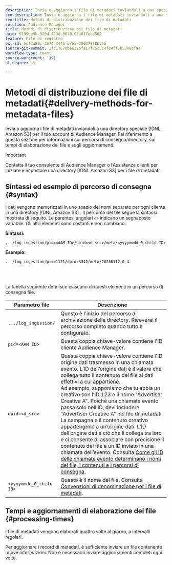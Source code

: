 ```yaml
---
description: Invia o aggiorna i file di metadati inviandoli a una speciale directory Amazon S3 per il tuo account di Audience Manager. Fai riferimento a questa sezione per informazioni sui percorsi di consegna/directory, sui tempi di elaborazione dei file e sugli aggiornamenti.
seo-description: Invia o aggiorna i file di metadati inviandoli a una speciale directory Amazon S3 per il tuo account di Audience Manager. Fai riferimento a questa sezione per informazioni sui percorsi di consegna/directory, sui tempi di elaborazione dei file e sugli aggiornamenti.
seo-title: Metodi di distribuzione dei file di metadati
solution: Audience Manager
title: Metodi di distribuzione dei file di metadati
uuid: 5199ee9b-920d-423d-8070-05a017ecd562
feature: File di registro
exl-id: 6ef2a80c-2574-4446-b755-28027818b5eb
source-git-commit: 1fc17678ba632bfa17f7525c4fc4ff3b534acf94
workflow-type: tm+mt
source-wordcount: '391'
ht-degree: 4%

---
```


# Metodi di distribuzione dei file di metadati{#delivery-methods-for-metadata-files}

Invia o aggiorna i file di metadati inviandoli a una directory speciale [!DNL Amazon S3] per il tuo account di Audience Manager. Fai riferimento a questa sezione per informazioni sui percorsi di consegna/directory, sui tempi di elaborazione dei file e sugli aggiornamenti.

>[!IMPORTANT]
>
> Contatta il tuo consulente di Audience Manager o l’Assistenza clienti per iniziare e impostare una directory [!DNL Amazon S3] per i file di metadati.

## Sintassi ed esempio di percorso di consegna {#syntax}

I dati vengono memorizzati in uno spazio dei nomi separato per ogni cliente in una directory [!DNL Amazon S3] . Il percorso del file segue la sintassi mostrata di seguito. Le parentesi angolari `<>` indicano un segnaposto variabile. Gli altri elementi sono costanti e non cambiano.

**Sintassi:**

```
.../log_ingestion/pid=<AAM ID>/dpid=<d_src>/meta/<yyyymmdd_0_child ID>
```

**Esempio:**

```
.../log_ingestion/pid=1121/dpid=3342/meta/20200112_0_4
```

<br> 

La tabella seguente definisce ciascuno di questi elementi in un percorso di consegna file.


| Parametro file | Descrizione |
|---------|----------|
| `.../log_ingestion/` | Questo è l&#39;inizio del percorso di archiviazione della directory. Riceverai il percorso completo quando tutto è configurato. |
| `pid=<AAM ID>` | Questa coppia chiave-valore contiene l&#39;ID cliente Audience Manager. |
| `dpid=<d_src>` | Questa coppia chiave-valore contiene l&#39;ID origine dati trasmesso in una chiamata evento. L’ID dell’origine dati è il valore che collega tutto il contenuto del file ai dati effettivi a cui appartiene. </br> Ad esempio, supponiamo che tu abbia un creativo con l’ID 123 e il nome &quot;Advertiser Creative A&quot;. Poiché una chiamata evento passa solo nell’ID, devi includere &quot;Advertiser Creative A&quot; nel file di metadati. La campagna e il contenuto creativo appartengono a un’origine dati. L’ID dell’origine dati è ciò che li collega tra loro e ci consente di associare con precisione il contenuto del file a un ID inviato in una chiamata dell’evento. Consulta [Come gli ID delle chiamate evento determinano i nomi dei file, i contenuti e i percorsi di consegna](/help/using/reporting/audience-optimization-reports/metadata-files-intro/metadata-file-overview.md#how-ids-shape-file-names). |
| `<yyyymmdd_0_child ID>` | Questo è il nome del file. Consulta [Convenzioni di denominazione per i file di metadati](/help/using/reporting/audience-optimization-reports/metadata-files-intro/metadata-file-names.md). |

## Tempi e aggiornamenti di elaborazione dei file {#processing-times}

I file di metadati vengono elaborati quattro volte al giorno, a intervalli regolari.

Per aggiornare i record di metadati, è sufficiente inviare un file contenente nuove informazioni. Non è necessario inviare aggiornamenti completi ogni volta.
